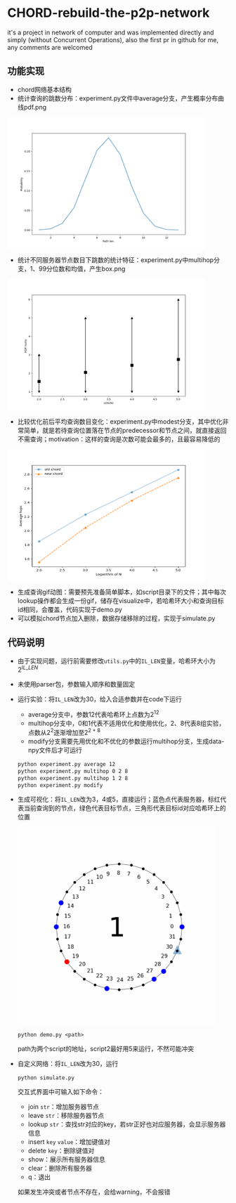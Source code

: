 # CHORD-rebuild-the-p2p-network
it's a project in network of computer and was implemented directly and simply (without Concurrent Operations), also the first pr in github for me, any comments are welcomed

## 功能实现

+ chord网络基本结构
+ 统计查询的跳数分布：experiment.py文件中average分支，产生概率分布曲线pdf.png

<img src=https://github.com/zaglc/CHORD-rebuild-the-p2p-network/blob/main/figs/pdf.png width = "450" height = "300" alt="图片名称" align=center>

+ 统计不同服务器节点数目下跳数的统计特征：experiment.py中multihop分支，1、99分位数和均值，产生box.png

<img src=https://github.com/zaglc/CHORD-rebuild-the-p2p-network/blob/main/figs/box.png width = "450" height = "300" alt="图片名称" align=center>

+ 比较优化前后平均查询数目变化：experiment.py中modest分支，其中优化非常简单，就是若待查询位置落在节点的predecessor和节点之间，就直接返回不需查询；motivation：这样的查询是次数可能会最多的，且最容易降低的

<img src=https://github.com/zaglc/CHORD-rebuild-the-p2p-network/blob/main/figs/last.png width = "450" height = "300" alt="图片名称" align=center>

+ 生成查询gif动图：需要预先准备简单脚本，如script目录下的文件；其中每次lookup操作都会生成一份gif，储存在visualize中，若哈希环大小和查询目标id相同，会覆盖，代码实现于demo.py
+ 可以模拟chord节点加入删除，数据存储移除的过程，实现于simulate.py

## 代码说明

+ 由于实现问题，运行前需要修改`utils.py`中的`IL_LEN`变量，哈希环大小为$2^{IL\_LEN}$
+ 未使用parser包，参数输入顺序和数量固定
+ 运行实验：将`IL_LEN`改为30，给入合适参数并在code下运行
  + average分支中，参数12代表哈希环上点数为$2^{12}$
  + multihop分支中，0和1代表不适用优化和使用优化，2、8代表8组实验，点数从$2^{2}$逐渐增加至$2^{2+8}$
  + modify分支需要先用优化和不优化的参数运行multihop分支，生成data-npy文件后才可运行

  ```
  python experiment.py average 12
  python experiment.py multihop 0 2 8
  python experiment.py multihop 1 2 8
  python experiment.py modify
  ```
+ 生成可视化：将`IL_LEN`改为3，4或5，直接运行；蓝色点代表服务器，标红代表当前查询到的节点，绿色代表目标节点，三角形代表目标id对应哈希环上的位置

  <img src=https://github.com/zaglc/CHORD-rebuild-the-p2p-network/blob/main/visualize/5_lookup_30/total.gif width = "450" height = "450" alt="图片名称" align=center>
  
  ```
  python demo.py <path>
  ```
  path为两个script的地址，script2最好用5来运行，不然可能冲突 
+ 自定义网络：将`IL_LEN`改为30，运行
  ```
  python simulate.py
  ```
  交互式界面中可输入如下命令：
  + join `str`：增加服务器节点
  + leave `str`：移除服务器节点
  + lookup `str`：查找str对应的key，若str正好也对应服务器，会显示服务器信息
  + insert `key` `value`：增加键值对
  + delete `key`：删除键值对
  + show：展示所有服务器信息
  + clear：删除所有服务器
  + q：退出
  
  如果发生冲突或者节点不存在，会给warning，不会报错
